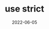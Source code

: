 ---
title: use strict
date: 2022-06-05
publishedOn: LinkedIn
thumb: ./thumb.jpg
url: https://www.linkedin.com/posts/varchasvipandey_use-script-in-4-slides-activity-6945405231723614208-XyVn?utm_source=linkedin_share&utm_medium=member_desktop_web
---